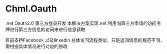 # Chml.Oauth
.net Oauth2.0 第三方登录开发
本解决方案实现.net 利用向第三方申请的访问令牌进行第三方信息的访问来进行信息获取

目前支持Facebook 以及linkedin 总体访问流程类似，只是返回信息的规范不同，需根据具体情况进行对应的修改

